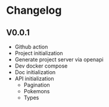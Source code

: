 # Changelog
## V0.0.1

- Github action
- Project initialization
- Generate project server via openapi
- Dev docker compose
- Doc initialization
- API initialization
  - Pagination
  - Pokemons
  - Types